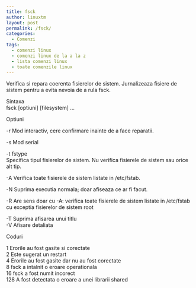```yaml
---
title: fsck
author: linuxtm
layout: post
permalink: /fsck/
categories:
  - Comenzi
tags:
  - comenzi linux
  - comenzi linux de la a la z
  - lista comenzi linux
  - toate comenzile linux
---
```

Verifica si repara coerenta fisierelor de sistem. Jurnalizeaza fisiere de sistem pentru a evita nevoia de a rula fsck.

Sintaxa  
fsck \[optiuni\] \[filesystem\] &#8230;

Optiuni

-r Mod interactiv, cere confirmare inainte de a face reparatii.

-s Mod serial

-t fstype  
Specifica tipul fisierelor de sistem. Nu verifica fisierele de sistem sau orice alt tip.

-A Verifica toate fisierele de sistem listate in /etc/fstab.

-N Suprima executia normala; doar afiseaza ce ar fi facut.

-R Are sens doar cu -A: verifica toate fisierele de sistem listate in /etc/fstab cu exceptia fisierelor de sistem root

-T Suprima afisarea unui titlu  
-V Afisare detaliata

Coduri

1 Erorile au fost gasite si corectate  
2 Este sugerat un restart  
4 Erorile au fost gasite dar nu au fost corectate  
8 fsck a intalnit o eroare operationala  
16 fsck a fost numit incorect  
128 A fost detectata o eroare a unei librarii shared